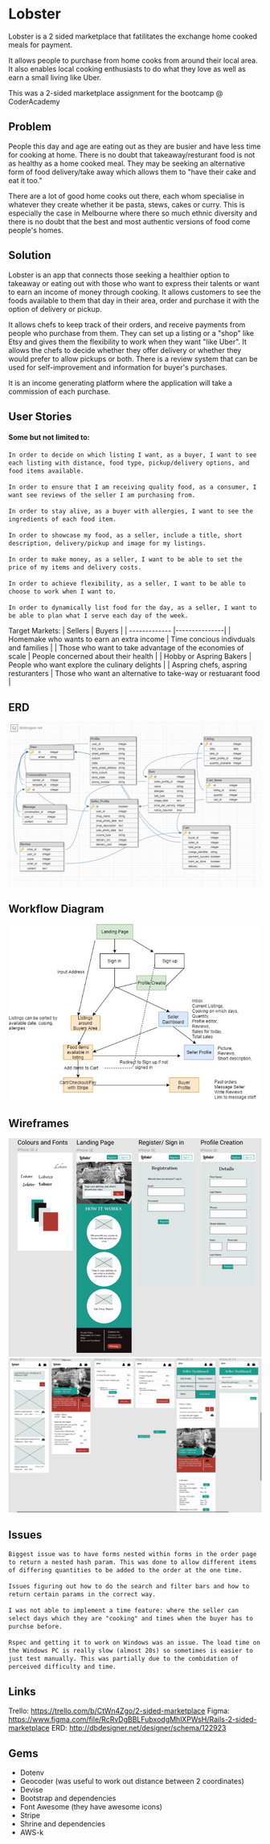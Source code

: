 # Lobster

Lobster is a 2 sided marketplace that fatilitates the exchange home cooked meals for payment.

It allows people to purchase from home cooks from around their local area. It also enables local cooking enthusiasts to do what they love as well as earn a small living like Uber. 

This was a 2-sided marketplace assignment for the bootcamp @ CoderAcademy

## Problem
People this day and age are eating out as they are busier and have less time for cooking at home. There is no doubt that takeaway/resturant food is not as healthy as a home cooked meal. They may be seeking an alternative form of food delivery/take away which allows them to "have their cake and eat it too."

There are a lot of good home cooks out there, each whom specialise in whatever they create whether it be pasta, stews, cakes or curry. This is especially the case in Melbourne where there so much ethnic diversity and there is no doubt that the best and most authentic versions of food come people's homes.

## Solution
Lobster is an app that connects those seeking a healthier option to takeaway or eating out with those who want to express their talents or want to earn an income of money through cooking. It allows customers to see the foods available to them that day in their area, order and purchase it with the option of delivery or pickup.

It allows chefs to keep track of their orders, and receive payments from people who purchase from them. They can set up a listing or a "shop" like Etsy and gives them the flexibility to work when they want "like Uber". It allows the chefs to decide whether they offer delivery or whether they would prefer to allow pickups or both. There is a review system that can be used for self-improvement and information for buyer's purchases.

It is an income generating platform where the application will take a commission of each purchase.

## User Stories
#### Some but not limited to:

    In order to decide on which listing I want, as a buyer, I want to see each listing with distance, food type, pickup/delivery options, and food items available.

    In order to ensure that I am receiving quality food, as a consumer, I want see reviews of the seller I am purchasing from.

    In order to stay alive, as a buyer with allergies, I want to see the ingredients of each food item.

    In order to showcase my food, as a seller, include a title, short description, delivery/pickup and image for my listings.

    In order to make money, as a seller, I want to be able to set the price of my items and delivery costs.

    In order to achieve flexibility, as a seller, I want to be able to choose to work when I want to.

    In order to dynamically list food for the day, as a seller, I want to be able to plan what I serve each day of the week.

Target Markets:
| Sellers       | Buyers        |
| ------------- |---------------|
| Homemake who wants to earn an extra income    | Time concious indivduals and families |
| Those who want to take advantage of the economies of scale  | People concerned about their health      |
| Hobby or Aspring Bakers | People who want explore the culinary delights       |
| Aspring chefs, aspring resturanters | Those who want an alternative to take-way or restuarant food      |

## ERD
![ERD](app/assets/images/erd.png)
## Workflow Diagram
![User Journey](app/assets/images/workflow.jpg)
## Wireframes
![Wireframe Buyer](app/assets/images/Wireframebuyer.png)
![Wireframe Seller](app/assets/images/wireframeseller.png)

## Issues

    Biggest issue was to have forms nested within forms in the order page to return a nested hash param. This was done to allow different items of differing quantities to be added to the order at the one time.

    Issues figuring out how to do the search and filter bars and how to return certain params in the correct way. 

    I was not able to implement a time feature: where the seller can select days which they are "cooking" and times when the buyer has to purchse before. 

    Rspec and getting it to work on Windows was an issue. The load time on the Windows PC is really slow (almost 20s) so sometimes is easier to just test manually. This was partially due to the combidation of perceived difficulty and time.


## Links
Trello: https://trello.com/b/CtWn4Zgo/2-sided-marketplace
Figma: https://www.figma.com/file/RcRvDgBBLFubxodgMhlXPWsH/Rails-2-sided-marketplace
ERD: http://dbdesigner.net/designer/schema/122923

## Gems
* Dotenv
* Geocoder (was useful to work out distance between 2 coordinates)
* Devise
* Bootstrap and dependencies
* Font Awesome (they have awesome icons)
* Stripe
* Shrine and dependencies
* AWS-k